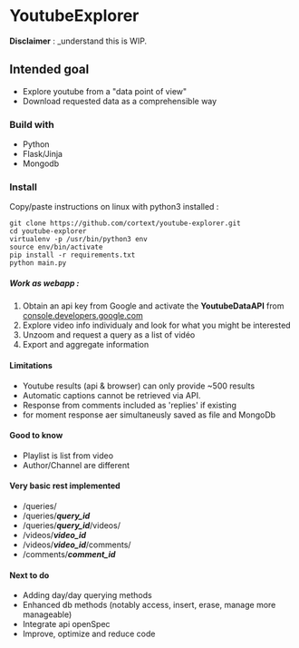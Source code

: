 # YoutubeExplorer

**Disclaimer** : _understand this is WIP.

## Intended goal
- Explore youtube from a "data point of view"
- Download requested data as a comprehensible way

### Build with
- Python
- Flask/Jinja
- Mongodb

### Install

Copy/paste instructions on linux with python3 installed :

    git clone https://github.com/cortext/youtube-explorer.git
    cd youtube-explorer
    virtualenv -p /usr/bin/python3 env
    source env/bin/activate
    pip install -r requirements.txt
    python main.py

##### Work as webapp :
1. Obtain an api key from Google and activate the **YoutubeDataAPI** from [console.developers.google.com](https://console.developers.google.com/apis/api/youtube)
2. Explore video info individualy and look for what you might be interested
3. Unzoom and request a query as a list of vidéo
4. Export and aggregate information

#### Limitations
- Youtube results (api & browser) can only provide ~500 results
- Automatic captions cannot be retrieved via API.
- Response from comments included as 'replies' if existing
- for moment response aer simultaneusly saved as file and MongoDb

#### Good to know
- Playlist is list from video
- Author/Channel are different


#### Very basic rest implemented
- /queries/
- /queries/***query_id***
- /queries/***query_id***/videos/
- /videos/***video_id***
- /videos/***video_id***/comments/
- /comments/***comment_id***


#### Next to do
- Adding day/day querying methods
- Enhanced db methods (notably access, insert, erase, manage more manageable)
- Integrate api openSpec
- Improve, optimize and reduce code
